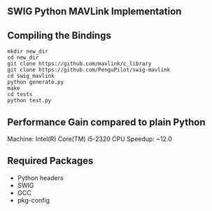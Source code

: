 
SWIG Python MAVLink Implementation
----------------------------------

Compiling the Bindings
----------------------

```
mkdir new_dir
cd new_dir
git clone https://github.com/mavlink/c_library
git clone https://github.com/PenguPilot/swig-mavlink
cd swig_mavlink
python generate.py
make
cd tests
python test.py
```

Performance Gain compared to plain Python
-----------------------------------------

Machine: Intel(R) Core(TM) i5-2320 CPU
Speedup: ~12.0


Required Packages
-----------------

- Python headers
- SWIG
- GCC
- pkg-config
